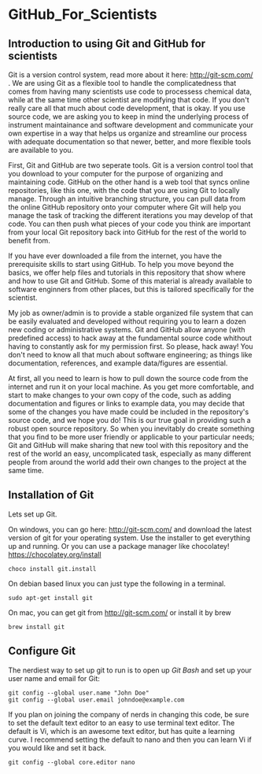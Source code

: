 GitHub_For_Scientists
=============================

Introduction to using Git and GitHub for scientists
----------------------------------------

Git is a version control system, read more about it here: http://git-scm.com/ . We are using Git as a flexible tool to handle the complicatedness that comes from having many scientists use code to processess chemical data, while at the same time other scientist are modifying that code. If you don't really care all that much about code development, that is okay. If you use source code, we are asking you to keep in mind the underlying process of instrument maintainance and software development and communicate your own expertise in a way that helps us organize and streamline our process with adequate documentation so that newer, better, and more flexible tools are available to you.

First, Git and GitHub are two seperate tools. Git is a version control tool that you download to your computer for the purpose of organizing and maintaining code. GitHub on the other hand is a web tool that syncs online repositories, like this one, with the code that you are using Git to locally manage. Through an intuitive branching structure, you can pull data from the online GitHub repository onto your computer where Git will help you manage the task of tracking the different iterations you may develop of that code. You can then push what pieces of your code you think are important from your local Git repository back into GitHub for the rest of the world to benefit from.

If you have ever downloaded a file from the internet, you have the prerequisite skills to start using GitHub. To help you move beyond the basics, we offer help files and tutorials in this repository that show where and how to use Git and GitHub. Some of this material is already available to software enginners from other places, but this is tailored specifically for the scientist.

My job as owner/admin is to provide a stable organized file system that can be easily evaluated and developed without requiring you to learn a dozen new coding or administrative systems. Git and GitHub allow anyone (with predefined access) to hack away at the fundamental source code whithout having to constantly ask for my permission first. So please, hack away! You don't need to know all that much about software engineering; as things like documentation, references, and example data/figures are essential.

At first, all you need to learn is how to pull down the source code from the internet and run it on your local machine. As you get more comfortable, and start to make changes to your own copy of the code, such as adding documentation and figures or links to example data, you may decide that some of the changes you have made could be included in the repository's source code, and we hope you do! This is our true goal in providing such a robust open source repository. So when you inevitably do create something that you find to be more user friendly or applicable to your particular needs; Git and GitHub will make sharing that new tool with this repository and the rest of the world an easy, uncomplicated task, especially as many different people from around the world add their own changes to the project at the same time.

Installation of Git
-------------------

Lets set up Git.

On windows, you can go here: http://git-scm.com/ and download the latest version of git for your operating system. Use the installer to get everything up and running. Or you can use a package manager like chocolatey! https://chocolatey.org/install

``` shell
choco install git.install
``` 

On debian based linux you can just type the following in a terminal.

``` shell
sudo apt-get install git
```

On mac, you can get git from http://git-scm.com/ or install it by brew
``` shell
brew install git
```

Configure Git
-------------

The nerdiest way to set up git to run is to open up *Git Bash* and set up your user name and email for Git:
``` git
git config --global user.name "John Doe"
git config --global user.email johndoe@example.com
```

If you plan on joining the company of nerds in changing this code, be sure to set the default text editor to an easy to use terminal text editor. The default is Vi, which is an awesome text editor, but has quite a learning curve. I recommend setting the default to nano and then you can learn Vi if you would like and set it back.

``` git
git config --global core.editor nano
```
